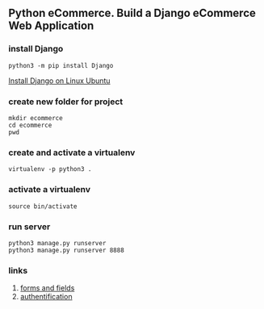 ## Python eCommerce. Build a Django eCommerce Web Application

### install Django
```
python3 -m pip install Django
```
[Install Django on Linux Ubuntu](https://www.codingforentrepreneurs.com/blog/install-django-on-linux-ubuntu/)

### create new folder for project
```
mkdir ecommerce
cd ecommerce
pwd
```

### create and activate a virtualenv
```
virtualenv -p python3 .
```

### activate a virtualenv
```
source bin/activate
```

### run server
```
python3 manage.py runserver
python3 manage.py runserver 8888
```

### links

1. [forms and fields](https://docs.djangoproject.com/en/3.1/ref/forms/fields/)
1. [authentification](https://docs.djangoproject.com/en/3.1/topics/auth/default/)

